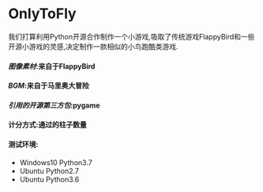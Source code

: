 # OnlyToFly
我们打算利用Python开源合作制作一个小游戏,吸取了传统游戏FlappyBird和一些开源小游戏的灵感,决定制作一款相似的小鸟跑酷类游戏.<br>

#### *图像素材*:来自于FlappyBird<br>
#### *BGM*:来自于马里奥大冒险<br>
#### *引用的开源第三方包*:pygame<br>

#### 计分方式:通过的柱子数量<br>

#### 测试环境:
 - Windows10 Python3.7
 - Ubuntu Python2.7
 - Ubuntu Python3.6
